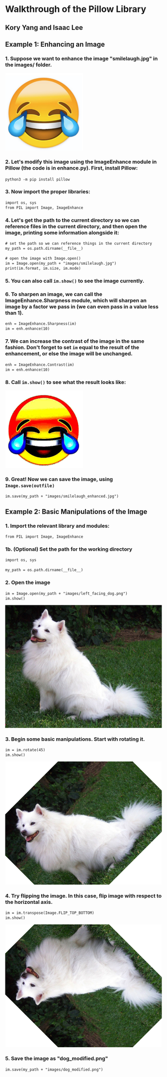 # Walkthrough of the Pillow Library
## Kory Yang and Isaac Lee

## Example 1: Enhancing an Image
### 1. Suppose we want to enhance the image "smilelaugh.jpg" in the images/ folder. 
<img src="/images/smilelaugh.jpg" width="250">

### 2. Let's modify this image using the ImageEnhance module in Pillow (the code is in enhance.py). First, install Pillow:
`python3 -m pip install pillow`

### 3. Now import the proper libraries:
```
import os, sys
from PIL import Image, ImageEnhance
```
### 4. Let's get the path to the current directory so we can reference files in the current directory, and then open the image, printing some information alongside it:
```
# set the path so we can reference things in the current directory
my_path = os.path.dirname(__file__)

# open the image with Image.open()
im = Image.open(my_path + "images/smilelaugh.jpg")
print(im.format, im.size, im.mode)
```

### 5. You can also call `im.show()` to see the image currently.
### 6. To sharpen an image, we can call the ImageEnhance.Sharpness module, which will sharpen an image by a factor we pass in (we can even pass in a value less than 1). 
```
enh = ImageEnhance.Sharpness(im)
im = enh.enhance(10)
```
### 7. We can increase the contrast of the image in the same fashion. Don't forget to set `im` equal to the result of the enhancement, or else the image will be unchanged.
```
enh = ImageEnhance.Contrast(im)
im = enh.enhance(10)
```
### 8. Call `im.show()` to see what the result looks like:
<img src="/images/smilelaugh_enhanced.jpg" width="250">

### 9. Great! Now we can save the image, using `Image.save(outfile)`
```
im.save(my_path + "images/smilelaugh_enhanced.jpg")
```

## Example 2: Basic Manipulations of the Image

### 1. Import the relevant library and modules:
```
from PIL import Image, ImageEnhance
```
### 1b. (Optional) Set the path for the working directory
```
import os, sys

my_path = os.path.dirname(__file__)
```
### 2. Open the image
```
im = Image.open(my_path + "images/left_facing_dog.png")
im.show()
```  
![left_facing_dog.png](/images/left_facing_dog.png)
  
### 3. Begin some basic manipulations. Start with rotating it.
```
im = im.rotate(45)
im.show()
```
![dog_rotated.PNG](/images/dog_rotated.PNG)

### 4. Try flipping the image. In this case, flip image with respect to the horizontal axis.
```
im = im.transpose(Image.FLIP_TOP_BOTTOM)
im.show()
```
![dog_modified.png](/images/dog_modified.png)

### 5. Save the image as "dog_modified.png"
```
im.save(my_path + "images/dog_modified.png")
```
